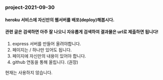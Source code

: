 ### project-2021-09-30
#### heroku 서비스에 자신만의 웹서버를 배포(deploy)해봅시다. 
#### 관련 글은 검색하면 아주 잘 나오니 자유롭게 검색하여 결과물은 url로 제출하면 됩니다!
1. express 서버를 만들어 올려야합니다.
2. 페이지는 / 하나만 있어도 됩니다.
3. 페이지에 자신만의 내용이 있어야 합니다.
4. github 연동을 통해 올립니다. (권장)

현재는 사용하지 않습니다.
